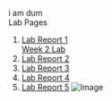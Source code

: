 i am dum<br>
Lab Pages <br>
1. [Lab Report 1](https://benjxia.github.io/cse15l-lab-reports/lab-report-1-week-2.html) <br> [Week 2 Lab](https://benjxia.github.io/cse15l-lab-reports/test.html)
2. [Lab Report 2](https://benjxia.github.io/cse15l-lab-reports/lab-report-2-week-4.html)
3. [Lab Report 3](https://benjxia.github.io/cse15l-lab-reports/lab-report-3-week-6.html)
4. [Lab Report 4](https://benjxia.github.io/cse15l-lab-reports/lab-report-4-week-8.html)
5. [Lab Report 5](https://benjxia.github.io/cse15l-lab-reports/lab-report-5-week-10.html)
![Image](./assets/chikn.jpg)